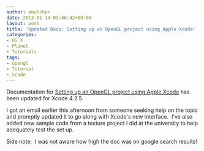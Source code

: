 ```yaml
---
author: abutcher
date: 2013-01-14 03:46:42+00:00
layout: post
title: 'Updated Docs: Setting up an OpenGL project using Apple Xcode'
categories:
- OS X
- Planet
- Tutorials
tags:
- opengl
- Tutorial
- xcode
---
```


Documentation for [Setting up an OpenGL project using Apple Xcode](http://lnx.cx/docs/opengl-in-xcode/) has been updated for Xcode 4.2.5.

I got an email earlier this afternoon from someone seeking help on the topic and promptly updated it to go along with Xcode's new interface.  I've also added new sample code from a texture project I did at the university to help adequately test the set up.

Side note:  I was not aware how high the doc was on google search results!
